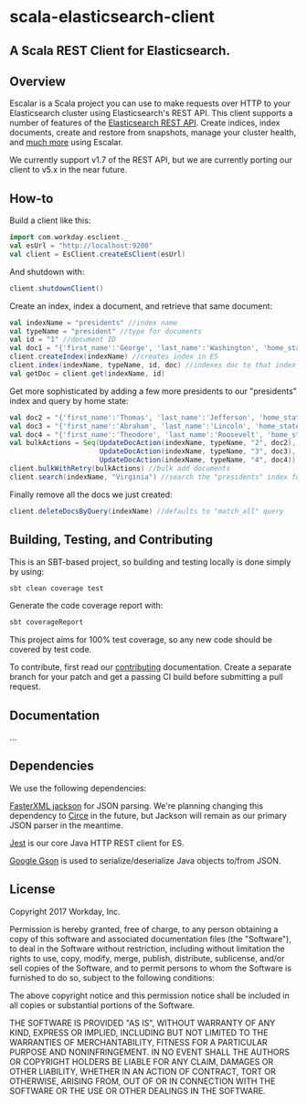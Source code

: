 # scala-elasticsearch-client

A Scala REST Client for Elasticsearch.
---

Overview
---

Escalar is a Scala project you can use to make requests over HTTP to your Elasticsearch cluster using 
Elasticsearch's REST API. 
This client supports a number of features of the 
[Elasticsearch REST API](https://www.elastic.co/guide/en/elasticsearch/reference/1.7/index.html).
Create indices, index documents, create and restore from snapshots, manage your cluster health, and [much more](https://github.com/Workday/scala-elasticsearch-client#documentation)
 using Escalar. 

 We currently support v1.7 of the REST API, but we are currently porting our client to v5.x in the near future.
 
 
 
How-to
---

Build a client like this:
````scala
import com.workday.esclient._
val esUrl = "http://localhost:9200"
val client = EsClient.createEsClient(esUrl)
 ````
And shutdown with:
````scala
client.shutdownClient()
````
Create an index, index a document, and retrieve that same document:
````scala
val indexName = "presidents" //index name
val typeName = "president" //type for documents
val id = "1" //document ID
val doc1 = "{'first_name':'George', 'last_name':'Washington', 'home_state':'Virginia'}" //actual document to index
client.createIndex(indexName) //creates index in ES
client.index(indexName, typeName, id, doc) //indexes doc to that index
val getDoc = client.get(indexName, id)
````
Get more sophisticated by adding a few more presidents to our "presidents" index and query by home state:
````scala
val doc2 = "{'first_name':'Thomas', 'last_name':'Jefferson', 'home_state':'Virginia'}"
val doc3 = "{'first_name':'Abraham', 'last_name':'Lincoln', 'home_state':'Ohio'}"
val doc4 = "{'first_name':'Theodore', 'last_name':'Roosevelt', 'home_state':'New York'}"
val bulkActions = Seq(UpdateDocAction(indexName, typeName, "2", doc2), 
                      UpdateDocAction(indexName, typeName, "3", doc3), 
                      UpdateDocAction(indexName, typeName, "4", doc4))
client.bulkWithRetry(bulkActions) //bulk add documents
client.search(indexName, "Virginia") //search the "presidents" index for documents with the text "Virginia"
````
Finally remove all the docs we just created:
````scala
client.deleteDocsByQuery(indexName) //defaults to "match_all" query
````

Building, Testing, and Contributing
---
This is an SBT-based project, so building and testing locally is done simply by using:
````scala
sbt clean coverage test
````
Generate the code coverage report with:
````scala
sbt coverageReport
````
This project aims for 100% test coverage, so any new code should be covered by test code.

To contribute, first read our [contributing](../master/CONTRIBUTING) documentation. Create a separate branch for your
patch and get a passing CI build before submitting a pull request. 

Documentation
---
...

Dependencies
---

We use the following dependencies: 

[FasterXML jackson](https://github.com/FasterXML/jackson)
for JSON parsing.
We're planning changing this dependency to [Circe](https://github.com/circe/circe) in the future,
but Jackson will remain as our primary JSON parser in the meantime.

[Jest](https://github.com/searchbox-io/Jest) is our core Java HTTP REST client for ES.
 
[Google Gson](https://github.com/google/gson) is used to serialize/deserialize Java objects to/from JSON.

License
---
Copyright 2017 Workday, Inc.

Permission is hereby granted, free of charge, to any person obtaining a copy of this software and associated
documentation files (the "Software"), to deal in the Software without restriction, including without limitation the
rights to use, copy, modify, merge, publish, distribute, sublicense, and/or sell copies of the Software, and to permit
persons to whom the Software is furnished to do so, subject to the following conditions:

The above copyright notice and this permission notice shall be included in all copies or substantial portions of the
Software.

THE SOFTWARE IS PROVIDED "AS IS", WITHOUT WARRANTY OF ANY KIND, EXPRESS OR IMPLIED, INCLUDING BUT NOT LIMITED TO THE
WARRANTIES OF MERCHANTABILITY, FITNESS FOR A PARTICULAR PURPOSE AND NONINFRINGEMENT. IN NO EVENT SHALL THE AUTHORS OR
COPYRIGHT HOLDERS BE LIABLE FOR ANY CLAIM, DAMAGES OR OTHER LIABILITY, WHETHER IN AN ACTION OF CONTRACT, TORT OR
OTHERWISE, ARISING FROM, OUT OF OR IN CONNECTION WITH THE SOFTWARE OR THE USE OR OTHER DEALINGS IN THE SOFTWARE.
